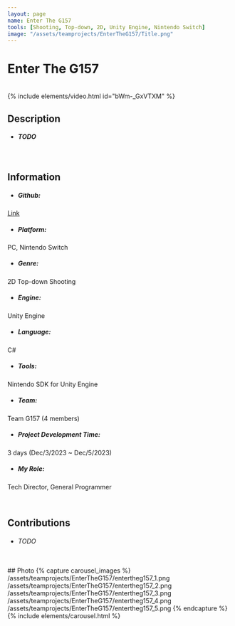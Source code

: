 ```yaml
---
layout: page
name: Enter The G157
tools: [Shooting, Top-down, 2D, Unity Engine, Nintendo Switch]
image: "/assets/teamprojects/EnterTheG157/Title.png"
---
```


# Enter The G157

<br>
{% include elements/video.html id="bWm-_GxVTXM" %}

## Description
- ##### TODO

<br>

## Information
- ##### **Github**: 
[Link](https://github.com/JinhyunChoi-DEV/CS388-Final)
- ##### **Platform**: 
PC, Nintendo Switch
- ##### **Genre**: 
2D Top-down Shooting
- ##### **Engine**: 
Unity Engine
- ##### **Language**: 
C#
- ##### **Tools**: 
Nintendo SDK for Unity Engine
- ##### **Team**: 
Team G157 (4 members)
- ##### **Project Development Time**: 
3 days (Dec/3/2023 ~ Dec/5/2023)
- ##### **My Role**: 
Tech Director, General Programmer

<br>

## Contributions
 - ###### TODO


<br>
## Photo
{% capture carousel_images %}
/assets/teamprojects/EnterTheG157/entertheg157_1.png
/assets/teamprojects/EnterTheG157/entertheg157_2.png
/assets/teamprojects/EnterTheG157/entertheg157_3.png
/assets/teamprojects/EnterTheG157/entertheg157_4.png
/assets/teamprojects/EnterTheG157/entertheg157_5.png
{% endcapture %}
{% include elements/carousel.html %}